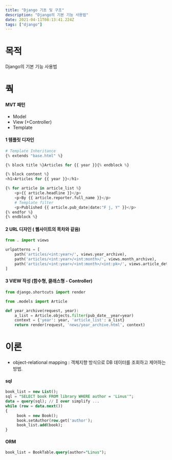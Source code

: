 ```yaml
---
title: "Django 기초 및 구조"
description: "Django의 기본 기능 사용법"
date: 2021-04-11T08:13:41.224Z
tags: ["django"]
---
```

# 목적
Django의 기본 기능 사용법

# 쿽

#### MVT 패턴
- Model
- View (+Controller)
- Template

#### 1 템플릿 디자인
```python
# Template Inheritance
{% extends "base.html" %}

{% block title %}Articles for {{ year }}{% endblock %}

{% block content %}
<h1>Articles for {{ year }}</h1>

{% for article in article_list %}
    <p>{{ article.headline }}</p>
    <p>By {{ article.reporter.full_name }}</p>
    # Template filter
    <p>Published {{ article.pub_date|date:"F j, Y" }}</p>
{% endfor %}
{% endblock %}
```

#### 2 URL 디자인 ( 웹사이트의 목차와 같음)
```python
from . import views

urlpatterns = [
    path('articles/<int:year>/', views.year_archive),
    path('articles/<int:year>/<int:month>/', views.month_archive),
    path('articles/<int:year>/<int:month>/<int:pk>/', views.article_detail),
]
```

#### 3 VIEW 작성 (함수형, 클래스형 - Controller)
```python
from django.shortcuts import render

from .models import Article

def year_archive(request, year):
    a_list = Article.objects.filter(pub_date__year=year)
    context = {'year': year, 'article_list': a_list}
    return render(request, 'news/year_archive.html', context)
```

# 이론
- object-relational mapping : 객체지향 방식으로 DB 데이터를 조회하고 제어하는 방법. 
#### sql 
```sql
book_list = new List();
sql = "SELECT book FROM library WHERE author = 'Linus'";
data = query(sql); // I over simplify ...
while (row = data.next())
{
     book = new Book();
     book.setAuthor(row.get('author');
     book_list.add(book);
}
```
#### ORM
```sql
book_list = BookTable.query(author="Linus");
```